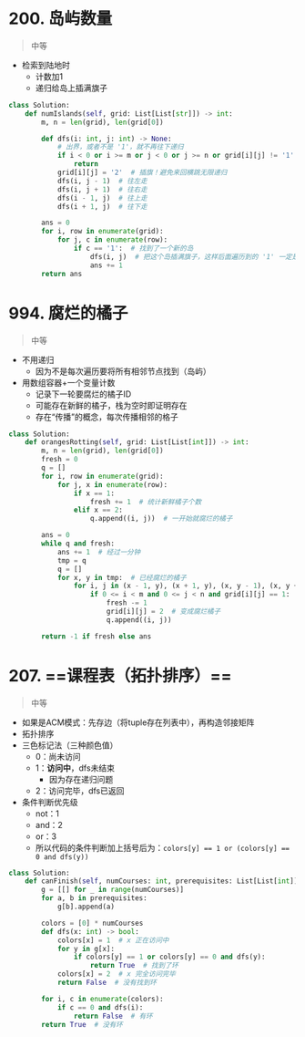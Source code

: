 # 200. 岛屿数量

> 中等

- 检索到陆地时
  - 计数加1
  - 递归给岛上插满旗子

```python
class Solution:
    def numIslands(self, grid: List[List[str]]) -> int:
        m, n = len(grid), len(grid[0])

        def dfs(i: int, j: int) -> None:
            # 出界，或者不是 '1'，就不再往下递归
            if i < 0 or i >= m or j < 0 or j >= n or grid[i][j] != '1':
                return
            grid[i][j] = '2'  # 插旗！避免来回横跳无限递归
            dfs(i, j - 1)  # 往左走
            dfs(i, j + 1)  # 往右走
            dfs(i - 1, j)  # 往上走
            dfs(i + 1, j)  # 往下走

        ans = 0
        for i, row in enumerate(grid):
            for j, c in enumerate(row):
                if c == '1':  # 找到了一个新的岛
                    dfs(i, j)  # 把这个岛插满旗子，这样后面遍历到的 '1' 一定是新的岛
                    ans += 1
        return ans
```

# 994. 腐烂的橘子

> 中等

- 不用递归
  - 因为不是每次遍历要将所有相邻节点找到（岛屿）
- 用数组容器+一个变量计数
  - 记录下一轮要腐烂的橘子ID
  - 可能存在新鲜的橘子，栈为空时即证明存在
  - 存在“传播”的概念，每次传播相邻的格子

```python
class Solution:
    def orangesRotting(self, grid: List[List[int]]) -> int:
        m, n = len(grid), len(grid[0])
        fresh = 0
        q = []
        for i, row in enumerate(grid):
            for j, x in enumerate(row):
                if x == 1:
                    fresh += 1  # 统计新鲜橘子个数
                elif x == 2:
                    q.append((i, j))  # 一开始就腐烂的橘子

        ans = 0
        while q and fresh:
            ans += 1  # 经过一分钟
            tmp = q
            q = []
            for x, y in tmp:  # 已经腐烂的橘子
                for i, j in (x - 1, y), (x + 1, y), (x, y - 1), (x, y + 1):  # 四方向
                    if 0 <= i < m and 0 <= j < n and grid[i][j] == 1:  # 新鲜橘子
                        fresh -= 1
                        grid[i][j] = 2  # 变成腐烂橘子
                        q.append((i, j))

        return -1 if fresh else ans
```

# 207. ==课程表（拓扑排序）==

> 中等

- 如果是ACM模式：先存边（将tuple存在列表中），再构造邻接矩阵
- 拓扑排序
- 三色标记法（三种颜色值）
  - 0：尚未访问
  - 1：**访问中**，dfs未结束
    - 因为存在递归问题
  - 2：访问完毕，dfs已返回
- 条件判断优先级
  - not：1
  - and：2
  - or：3
  - 所以代码的条件判断加上括号后为：`colors[y] == 1 or (colors[y] == 0 and dfs(y))`

```python
class Solution:
    def canFinish(self, numCourses: int, prerequisites: List[List[int]]) -> bool:
        g = [[] for _ in range(numCourses)]
        for a, b in prerequisites:
            g[b].append(a)

        colors = [0] * numCourses
        def dfs(x: int) -> bool:
            colors[x] = 1  # x 正在访问中
            for y in g[x]:
                if colors[y] == 1 or colors[y] == 0 and dfs(y):
                    return True  # 找到了环
            colors[x] = 2  # x 完全访问完毕
            return False  # 没有找到环

        for i, c in enumerate(colors):
            if c == 0 and dfs(i):
                return False  # 有环
        return True  # 没有环
```
